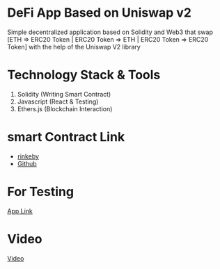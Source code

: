 # DeFi App Based on Uniswap v2

Simple decentralized application based on Solidity and Web3 that swap [ETH => ERC20 Token | ERC20 Token => ETH | ERC20 Token => ERC20 Token] with the help of the Uniswap V2 library

# Technology Stack & Tools

1. Solidity (Writing Smart Contract)
2. Javascript (React & Testing)
3. Ethers.js (Blockchain Interaction)

# smart Contract Link

- [rinkeby](https://rinkeby.etherscan.io/address/0x751A3F987DD8b08FB85dfFF163ab9C6982CE1790#code)
- [Github](https://github.com/taftouf/SafeSwap)

# For Testing

[App Link](https://deluxe-licorice-a7b1af.netlify.app/)

# Video

[Video](https://drive.google.com/file/d/1zXwWGN8dBJhxZbw0xBlTIZhVCl6B9yO-/view?usp=sharing)